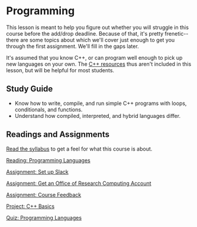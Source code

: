 ---
---

# Programming

This lesson is meant to help you figure out whether you will struggle in this course before the add/drop deadline. Because of that, it's pretty frenetic--there are some topics about which we'll cover just enough to get you through the first assignment. We'll fill in the gaps later.

It's assumed that you know C++, or can program well enough to pick up new languages on your own. The [C++ resources](../resources.md#c) thus aren't included in this lesson, but will be helpful for most students.

## Study Guide

- Know how to write, compile, and run simple C++ programs with loops, conditionals, and functions.
- Understand how compiled, interpreted, and hybrid languages differ.

## Readings and Assignments

[Read the syllabus](../syllabus.md) to get a feel for what this course is about.

[Reading: Programming Languages](../readings/programming-languages.md)

[Assignment: Set up Slack](../assignments/slack.md)

[Assignment: Get an Office of Research Computing Account](../assignments/get-account.md)

[Assignment: Course Feedback](../assignments/feedback.md)

[Project: C++ Basics](../project/phase1.md)

[Quiz: Programming Languages](https://byu.instructure.com/courses/21221/quizzes)
